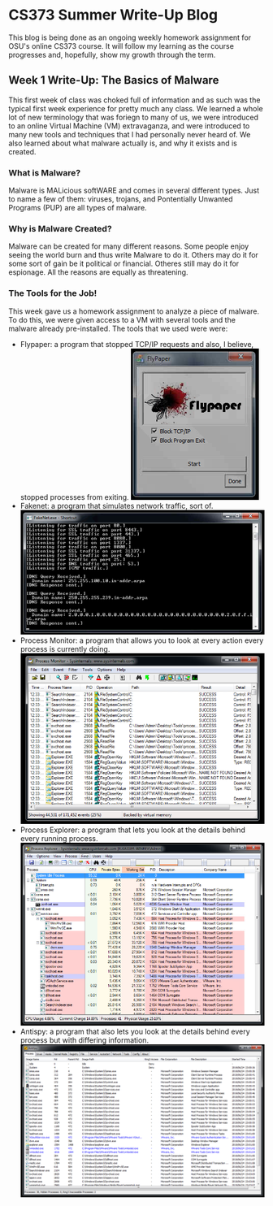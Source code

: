 # CS373 Summer Write-Up Blog

This blog is being done as an ongoing weekly homework assignment for OSU's online CS373 course. It will follow my learning as the course progresses and, hopefully, show my growth through the term.

## Week 1 Write-Up: The Basics of Malware
This first week of class was choked full of information and as such was the typical first week experience for pretty much any class. We learned a whole lot of new terminology that was foriegn to many of us, we were introduced to an online Virtual Machine (VM) extravaganza, and were introduced to many new tools and techniques that I had personally never heard of. We also learned about what malware actually is, and why it exists and is created.

### What is Malware?
Malware is MALicious softWARE and comes in several different types. Just to name a few of them: viruses, trojans, and Pontentially Unwanted Programs (PUP) are all types of malware. 

### Why is Malware Created?
Malware can be created for many different reasons. Some people enjoy seeing the world burn and thus write Malware to do it. Others may do it for some sort of gain be it political or financial. Otheres still may do it for espionage. All the reasons are equally as threatening.

### The Tools for the Job!
This week gave us a homework assignment to analyze a piece of malware. To do this, we were given access to a VM with several tools and the malware already pre-installed. The tools that we used were were:
* Flypaper: a program that stopped TCP/IP requests and also, I believe, stopped processes from exiting. ![Flypaper](/images/Flypaper.PNG)
* Fakenet: a program that simulates network traffic, sort of.![FakeNet](/images/FakeNet.PNG)
* Process Monitor: a program that allows you to look at every action every process is currently doing. ![ProcMonitor](/images/ProcMonitor.PNG)
* Process Explorer: a program that lets you look at the details behind every running process.![ProcExplorer](/images/ProcExplorer.PNG)
* Antispy: a program that also lets you look at the details behind every process but with differing information.![AntiSpy](/images/AntiSpy.PNG)
